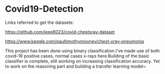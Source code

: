 # Covid19-Detection
Links referred to get the datasets:

https://github.com/ieee8023/covid-chestxray-dataset

https://www.kaggle.com/paultimothymooney/chest-xray-pneumonia

This project has been done using binary classification.I've made use of both covid-19 positive cases, normal cases x-rays here.Building of the basic classifier is complete, still working on increasing classification accuracy. Yet to work on the reasoning part and building a transfer learning model~
